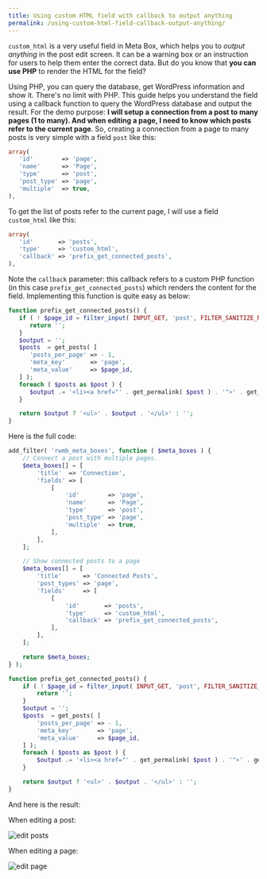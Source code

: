 ```yaml
---
title: Using custom HTML field with callback to output anything
permalink: /using-custom-html-field-callback-output-anything/
---
```


`custom_html` is a very useful field in Meta Box, which helps you to _output anything_ in the post edit screen. It can be a warning box or an instruction for users to help them enter the correct data. But do you know that **you can use PHP** to render the HTML for the field?

Using PHP, you can query the database, get WordPress information and show it. There's no limit with PHP. This guide helps you understand the field using a callback function to query the WordPress database and output the result. For the demo purpose: **I will setup a connection from a post to many pages (1 to many). And when editing a page, I need to know which posts refer to the current page**. So, creating a connection from a page to many posts is very simple with a field `post` like this:

```php
array(
   'id'        => 'page',
   'name'      => 'Page',
   'type'      => 'post',
   'post_type' => 'page',
   'multiple'  => true,
),
```

To get the list of posts refer to the current page, I will use a field `custom_html` like this:

```php
array(
   'id'       => 'posts',
   'type'     => 'custom_html',
   'callback' => 'prefix_get_connected_posts',
),
```

Note the `callback` parameter: this callback refers to a custom PHP function (in this case `prefix_get_connected_posts`) which renders the content for the field. Implementing this function is quite easy as below:

```php
function prefix_get_connected_posts() {
   if ( ! $page_id = filter_input( INPUT_GET, 'post', FILTER_SANITIZE_NUMBER_INT ) ) {
      return '';
   }
   $output = '';
   $posts  = get_posts( [
      'posts_per_page' => - 1,
      'meta_key'       => 'page',
      'meta_value'     => $page_id,
   ] );
   foreach ( $posts as $post ) {
      $output .= '<li><a href="' . get_permalink( $post ) . '">' . get_the_title( $post ) . '</a></li>';
   }

   return $output ? '<ul>' . $output . '</ul>' : '';
}
```

Here is the full code:

```php
add_filter( 'rwmb_meta_boxes', function ( $meta_boxes ) {
    // Connect a post with multiple pages.
    $meta_boxes[] = [
        'title'  => 'Connection',
        'fields' => [
            [
                'id'        => 'page',
                'name'      => 'Page',
                'type'      => 'post',
                'post_type' => 'page',
                'multiple'  => true,
            ],
        ],
    ];

    // Show connected posts to a page
    $meta_boxes[] = [
        'title'      => 'Connected Posts',
        'post_types' => 'page',
        'fields'     => [
            [
                'id'       => 'posts',
                'type'     => 'custom_html',
                'callback' => 'prefix_get_connected_posts',
            ],
        ],
    ];

    return $meta_boxes;
} );

function prefix_get_connected_posts() {
    if ( ! $page_id = filter_input( INPUT_GET, 'post', FILTER_SANITIZE_NUMBER_INT ) ) {
        return '';
    }
    $output = '';
    $posts  = get_posts( [
        'posts_per_page' => - 1,
        'meta_key'       => 'page',
        'meta_value'     => $page_id,
    ] );
    foreach ( $posts as $post ) {
        $output .= '<li><a href="' . get_permalink( $post ) . '">' . get_the_title( $post ) . '</a></li>';
    }

    return $output ? '<ul>' . $output . '</ul>' : '';
}
```

And here is the result:

When editing a post:

![edit posts](//i.imgur.com/J81E2ZO.png)

When editing a page:

![edit page](//i.imgur.com/P6guXho.png)
